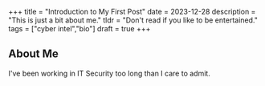 +++
title = "Introduction to My First Post"
date = 2023-12-28
description = "This is just a bit about me."
tldr = "Don't read if you like to be entertained."
tags = ["cyber intel","bio"]
draft = true
+++

## About Me

I've been working in IT Security too long than I care to admit.  